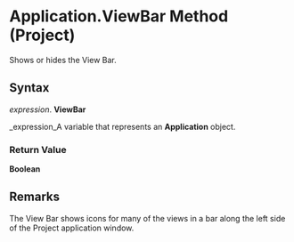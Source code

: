 
# Application.ViewBar Method (Project)

Shows or hides the View Bar.


## Syntax

 _expression_. **ViewBar**

 _expression_A variable that represents an  **Application** object.


### Return Value

 **Boolean**


## Remarks

The View Bar shows icons for many of the views in a bar along the left side of the Project application window.

